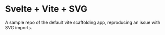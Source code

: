# Svelte + Vite + SVG

A sample repo of the default vite scaffolding app, reproducing an issue with SVG imports.
